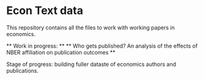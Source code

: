 # Econ Text data
This repository contains all the files to work with working papers in economics.

** Work in progress: **
** Who gets published? An analysis of the effects of NBER affiliation on publication outcomes **

Stage of progress: building fuller dataste of economics authors and publications.
